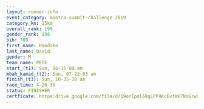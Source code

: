 ```yaml
---
layout: runner-info 
event_category: mantra-summit-challenge-2019 
category_km: 15km 
overall_rank: 199
gender_rank: 138
bib: 788
first_name: Handoko
last_name: David
gender: M
team_name: PETE
start_(t1): Sun, 06-15-00 am
mbah_kamad_(t2): Sun, 07-22-03 am
finish_(t3): Sun, 10-35-30 am
race_time: 4-20-30
status: FINISHER
certficate: https:drive.google.com/file/d/19on1pdl68gLPP4KcEvfWk7NoGrwDyrY5/view?usp=sharing
---
```

